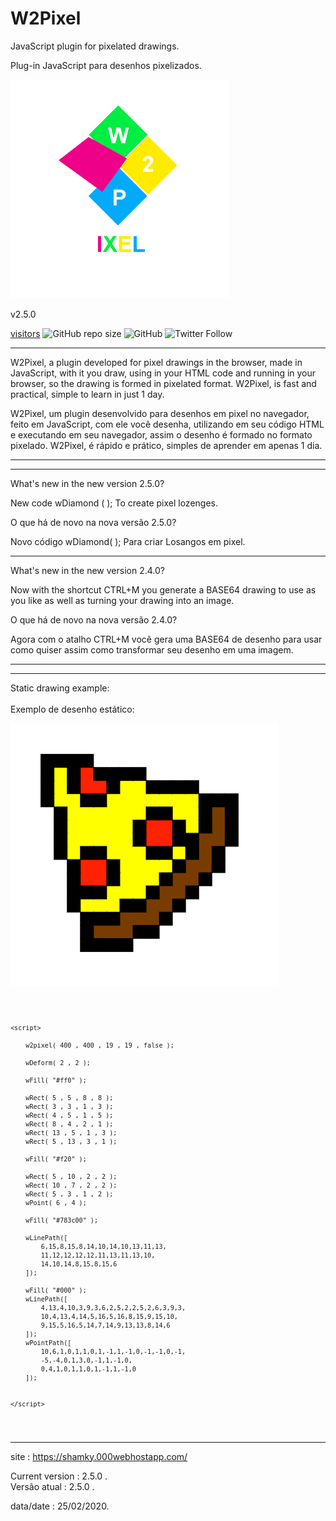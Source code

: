 # W2Pixel
JavaScript plugin for pixelated drawings.

Plug-in JavaScript para desenhos pixelizados.

<img src="w2p.png"/>

v2.5.0

[visitors](https://visitor-badge.glitch.me/badge?page_id=samuelllr/W2Pixel)
![GitHub repo size](https://img.shields.io/github/repo-size/samuelllr/W2Pixel?color=red)
![GitHub](https://img.shields.io/github/license/samuelllr/W2Pixel)
![Twitter Follow](https://img.shields.io/twitter/follow/Samuelllr_htcod?style=social)

************

W2Pixel, a plugin developed for pixel drawings in the browser, made in JavaScript, with it you draw, using in your HTML code and running in your browser, so the drawing is formed in pixelated format. W2Pixel, is fast and practical, simple to learn in just 1 day.

W2Pixel, um plugin desenvolvido para desenhos em pixel no navegador, feito em JavaScript, com ele você desenha, utilizando em seu código HTML e executando em seu navegador, assim o desenho é formado no formato pixelado. W2Pixel, é rápido e prático, simples de aprender em apenas 1 dia.

************

************

What's new in the new version 2.5.0?

New code wDiamond ( ); To create pixel lozenges.


O que há de novo na nova versão 2.5.0?

Novo código wDiamond( ); Para criar Losangos em pixel.

-------------------------------------------------------------------------------------------------------------------------------------

What's new in the new version 2.4.0?

Now with the shortcut CTRL+M you generate a BASE64 drawing to use as you like as well as turning your drawing into an image.


O que há de novo na nova versão 2.4.0?

Agora com o atalho CTRL+M você gera uma BASE64 de desenho para usar como quiser assim como transformar seu desenho em uma imagem.

************
************

Static drawing example:
<br><br>
Exemplo de desenho estático:

<img src="ex.png"/>

<code><pre>

    <script>

        w2pixel( 400 , 400 , 19 , 19 , false );

        wDeform( 2 , 2 );

        wFill( "#ff0" );

        wRect( 5 , 5 , 8 , 8 );
        wRect( 3 , 3 , 1 , 3 );
        wRect( 4 , 5 , 1 , 5 );
        wRect( 8 , 4 , 2 , 1 );
        wRect( 13 , 5 , 1 , 3 );
        wRect( 5 , 13 , 3 , 1 );

        wFill( "#f20" );

        wRect( 5 , 10 , 2 , 2 );
        wRect( 10 , 7 , 2 , 2 );
        wRect( 5 , 3 , 1 , 2 );
        wPoint( 6 , 4 );

        wFill( "#783c00" );

        wLinePath([
            6,15,8,15,8,14,10,14,10,13,11,13,
            11,12,12,12,12,11,13,11,13,10,
            14,10,14,8,15,8,15,6
        ]);

        wFill( "#000" );
        wLinePath([
            4,13,4,10,3,9,3,6,2,5,2,2,5,2,6,3,9,3,
            10,4,13,4,14,5,16,5,16,8,15,9,15,10,
            9,15,5,16,5,14,7,14,9,13,13,8,14,6
        ]);
        wPointPath([
            10,6,1,0,1,1,0,1,-1,1,-1,0,-1,-1,0,-1,
            -5,-4,0,1,3,0,-1,1,-1,0,
            0,4,1,0,1,1,0,1,-1,1,-1,0
        ]);


    </script>

</pre></code>

************

site : https://shamky.000webhostapp.com/

Current version : 2.5.0 .
<br>
Versão atual : 2.5.0 .

data/date : 25/02/2020.

